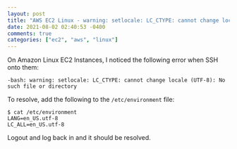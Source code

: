```yaml
---
layout: post
title: "AWS EC2 Linux - warning: setlocale: LC_CTYPE: cannot change locale UTF-8"
date: 2021-08-02 02:40:53 -0400
comments: true
categories: ["ec2", "aws", "linux"]
---
```


On Amazon Linux EC2 Instances, I noticed the following error when SSH onto them:

```
-bash: warning: setlocale: LC_CTYPE: cannot change locale (UTF-8): No such file or directory
```

To resolve, add the following to the `/etc/environment` file:

```
$ cat /etc/environment
LANG=en_US.utf-8
LC_ALL=en_US.utf-8
```

Logout and log back in and it should be resolved.
